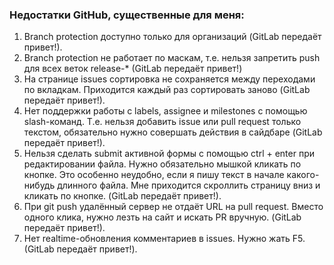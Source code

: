 ### Недостатки GitHub, существенные для меня:

1. Branch protection доступно только для организаций (GitLab передаёт привет!).
2. Branch protection не работает по маскам, т.е. нельзя запретить push для всех веток release-* (GitLab передаёт привет!)
3. На странице issues сортировка не сохраняется между переходами по вкладкам. Приходится каждый раз сортировать заново (GitLab передаёт привет!).
4. Нет поддержки работы с labels, assignee и milestones с помощью slash-команд. Т.е. нельзя добавить issue или pull request только текстом, обязательно нужно совершать действия в сайдбаре (GitLab передаёт привет!).
5. Нельзя сделать submit активной формы с помощью ctrl + enter при редактировании файла. Нужно обязательно мышкой кликать по кнопке. Это особенно неудобно, если я пишу текст в начале какого-нибудь длинного файла. Мне приходится скроллить страницу вниз и кликать по кнопке. (GitLab передаёт привет!).
6. При git push удалённый сервер не отдаёт URL на pull request. Вместо одного клика, нужно лезть на сайт и искать PR вручную. (GitLab передаёт привет!).
7. Нет realtime-обновления комментариев в issues. Нужно жать F5. (GitLab передаёт привет!).
